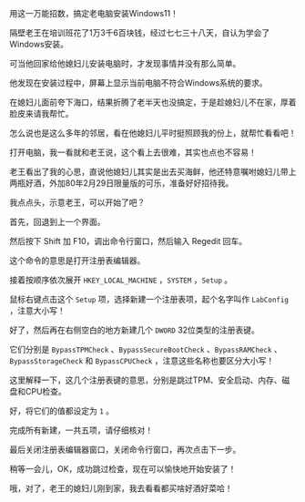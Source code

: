 用这一万能招数，搞定老电脑安装Windows11！







隔壁老王在培训班花了1万3千6百块钱，经过七七三十八天，自认为学会了Windows安装。

可当他回家给他媳妇儿安装电脑时，才发现事情并没有那么简单。



他发现在安装过程中，屏幕上显示当前电脑不符合Windows系统的要求。

在媳妇儿面前夸下海口，结果折腾了老半天也没搞定，于是趁媳妇儿不在家，厚着脸皮来请我帮忙。

怎么说也是这么多年的邻居，看在他媳妇儿平时挺照顾我的份上，就帮忙看看吧！

打开电脑，我一看就和老王说，这个看上去很难，其实也点也不容易！

老王看出了我的心思，直说他媳妇儿其实是出去买海鲜，他还特意嘱咐媳妇儿带上两瓶好酒，外加80年2月29日限量版的可乐，准备好好招待我。



我点点头，示意老王，可以开始了吧？

首先，回退到上一个界面。



然后按下 Shift 加 F10，调出命令行窗口，然后输入 Regedit 回车。

这个命令的意思是打开注册表编辑器。



接着按顺序依次展开 `HKEY_LOCAL_MACHINE` ，`SYSTEM` ，`Setup` 。

鼠标右键点击这个 `Setup` 项，选择新建一个注册表项，起个名字叫作 `LabConfig` ，注意大小写！



好了，然后再在右侧空白的地方新建几个 `DWORD` 32位类型的注册表键。

它们分别是 `BypassTPMCheck` 、`BypassSecureBootCheck` 、`BypassRAMCheck` 、 `BypassStorageCheck` 和 `BypassCPUCheck` ，注意这些名称也要区分大小写！

这里解释一下，这几个注册表键的意思，分别是跳过TPM、安全启动、内存、磁盘和CPU检查。

好，将它们的值都设定为 `1` 。

完成所有新建，一共五项，请仔细核对！

最后关闭注册表编辑器窗口，关闭命令行窗口，再次点击下一步。



稍等一会儿，OK，成功跳过检查，现在可以愉快地开始安装了！

哦，对了，老王的媳妇儿刚到家，我去看看都买啥好酒好菜哈！

